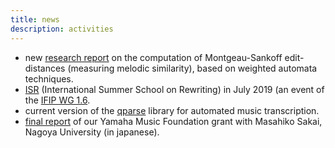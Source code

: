 ```yaml
---
title: news
description: activities
---
```



* new [research report](https://hal.inria.fr/hal-01857267) on the computation of Montgeau-Sankoff edit-distances (measuring melodic similarity), based on weighted automata techniques.
* [ISR](https://isr2019.inria.fr) (International Summer School on Rewriting) in July 2019 (an event of the [IFIP WG 1.6](http://cbr.uibk.ac.at/ifip-wg1.6/).
* current version of the [qparse](https://gitlab.inria.fr/qparse/qparselib) library for automated music transcription.
* [final report](http://www.yamaha-mf.or.jp/shien/report/2017/sakai01.html) of our Yamaha Music Foundation grant with Masahiko Sakai, Nagoya University (in japanese).


